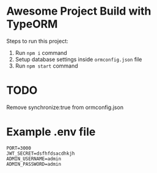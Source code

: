 # Awesome Project Build with TypeORM

Steps to run this project:

1. Run `npm i` command
2. Setup database settings inside `ormconfig.json` file
3. Run `npm start` command

# TODO

Remove synchronize:true from ormconfig.json

# Example .env file
```
PORT=3000
JWT_SECRET=dsfhfdsacdhkjh
ADMIN_USERNAME=admin
ADMIN_PASSWORD=admin
```